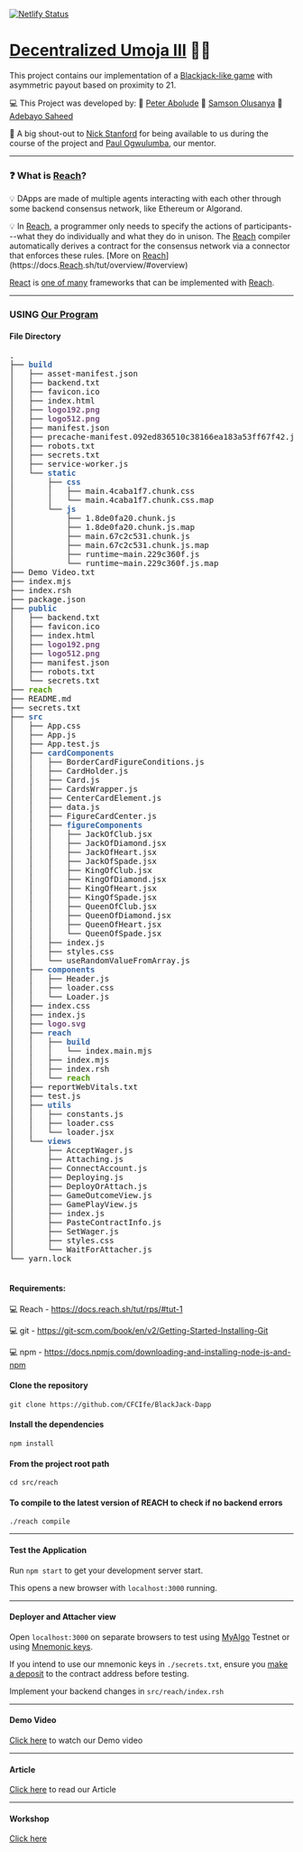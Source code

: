 [![Netlify Status](https://api.netlify.com/api/v1/badges/2de669f1-2d06-4e1b-9a83-01059c88f980/deploy-status)](https://app.netlify.com/sites/willowy-kashata-548075/deploys)
# [Decentralized Umoja III](https://events.reach.sh/decentralized-umoja-3) :technologist:

This project contains our implementation of a [Blackjack-like game](https://events.reach.sh/decentralized-umoja-3#:~:text=lie%2C%20you%20lose.-,Blackjack,-A%20blackjack%2Dlike) with asymmetric payout based on proximity to 21.

:computer: This Project was developed by: :man: [Peter Abolude](https://github.com/CFCIfe)
:man: [Samson Olusanya](https://github.com/Ayodeji63)
:man: [Adebayo Saheed](https://github.com/adewaledev)

:microphone: A big shout-out to [Nick Stanford](https://github.com/nstanford5/) for being available to us during the course of the project and [Paul Ogwulumba](https://github.com/paulogwulumba/), our mentor.

---

### :question:	What is [Reach](https://docs.reach.sh/tut/overview/#overview)?


:bulb: DApps are made of multiple agents interacting with each other through some backend consensus network, like Ethereum or Algorand. 

:bulb: In [Reach](https://docs.reach.sh/tut/overview/#overview), a programmer only needs to specify the actions of participants---what they do individually and what they do in unison. The [Reach](https://docs.reach.sh/tut/overview/#overview) compiler automatically derives a contract for the consensus network via a connector that enforces these rules. [More on [Reach](https://docs.reach.sh/tut/overview/#overview)](https://docs.[Reach](https://docs.reach.sh/tut/overview/#overview).sh/tut/overview/#overview)

[React](https://reactjs.org/docs/create-a-new-react-app.html) is [one of many](https://docs.reach.sh/frontend/#p_1) frameworks that can be implemented with [Reach](https://docs.reach.sh/tut/overview/#overview).

---

### USING [Our Program](https://github.com/CFCIfe/BlackJack-Dapp)

#### File Directory

<pre>.
├── <font color="#3465A4"><b>build</b></font>
│   ├── asset-manifest.json
│   ├── backend.txt
│   ├── favicon.ico
│   ├── index.html
│   ├── <font color="#75507B"><b>logo192.png</b></font>
│   ├── <font color="#75507B"><b>logo512.png</b></font>
│   ├── manifest.json
│   ├── precache-manifest.092ed836510c38166ea183a53ff67f42.js
│   ├── robots.txt
│   ├── secrets.txt
│   ├── service-worker.js
│   └── <font color="#3465A4"><b>static</b></font>
│       ├── <font color="#3465A4"><b>css</b></font>
│       │   ├── main.4caba1f7.chunk.css
│       │   └── main.4caba1f7.chunk.css.map
│       └── <font color="#3465A4"><b>js</b></font>
│           ├── 1.8de0fa20.chunk.js
│           ├── 1.8de0fa20.chunk.js.map
│           ├── main.67c2c531.chunk.js
│           ├── main.67c2c531.chunk.js.map
│           ├── runtime~main.229c360f.js
│           └── runtime~main.229c360f.js.map
├── Demo Video.txt
├── index.mjs
├── index.rsh
├── package.json
├── <font color="#3465A4"><b>public</b></font>
│   ├── backend.txt
│   ├── favicon.ico
│   ├── index.html
│   ├── <font color="#75507B"><b>logo192.png</b></font>
│   ├── <font color="#75507B"><b>logo512.png</b></font>
│   ├── manifest.json
│   ├── robots.txt
│   └── secrets.txt
├── <font color="#4E9A06"><b>reach</b></font>
├── README.md
├── secrets.txt
├── <font color="#3465A4"><b>src</b></font>
│   ├── App.css
│   ├── App.js
│   ├── App.test.js
│   ├── <font color="#3465A4"><b>cardComponents</b></font>
│   │   ├── BorderCardFigureConditions.js
│   │   ├── CardHolder.js
│   │   ├── Card.js
│   │   ├── CardsWrapper.js
│   │   ├── CenterCardElement.js
│   │   ├── data.js
│   │   ├── FigureCardCenter.js
│   │   ├── <font color="#3465A4"><b>figureComponents</b></font>
│   │   │   ├── JackOfClub.jsx
│   │   │   ├── JackOfDiamond.jsx
│   │   │   ├── JackOfHeart.jsx
│   │   │   ├── JackOfSpade.jsx
│   │   │   ├── KingOfClub.jsx
│   │   │   ├── KingOfDiamond.jsx
│   │   │   ├── KingOfHeart.jsx
│   │   │   ├── KingOfSpade.jsx
│   │   │   ├── QueenOfClub.jsx
│   │   │   ├── QueenOfDiamond.jsx
│   │   │   ├── QueenOfHeart.jsx
│   │   │   └── QueenOfSpade.jsx
│   │   ├── index.js
│   │   ├── styles.css
│   │   └── useRandomValueFromArray.js
│   ├── <font color="#3465A4"><b>components</b></font>
│   │   ├── Header.js
│   │   ├── loader.css
│   │   └── Loader.js
│   ├── index.css
│   ├── index.js
│   ├── <font color="#75507B"><b>logo.svg</b></font>
│   ├── <font color="#3465A4"><b>reach</b></font>
│   │   ├── <font color="#3465A4"><b>build</b></font>
│   │   │   └── index.main.mjs
│   │   ├── index.mjs
│   │   ├── index.rsh
│   │   └── <font color="#4E9A06"><b>reach</b></font>
│   ├── reportWebVitals.txt
│   ├── test.js
│   ├── <font color="#3465A4"><b>utils</b></font>
│   │   ├── constants.js
│   │   ├── loader.css
│   │   └── loader.jsx
│   └── <font color="#3465A4"><b>views</b></font>
│       ├── AcceptWager.js
│       ├── Attaching.js
│       ├── ConnectAccount.js
│       ├── Deploying.js
│       ├── DeployOrAttach.js
│       ├── GameOutcomeView.js
│       ├── GamePlayView.js
│       ├── index.js
│       ├── PasteContractInfo.js
│       ├── SetWager.js
│       ├── styles.css
│       └── WaitForAttacher.js
└── yarn.lock

</pre>

#### Requirements:

:computer: Reach - https://docs.reach.sh/tut/rps/#tut-1

:computer: git - https://git-scm.com/book/en/v2/Getting-Started-Installing-Git

:computer: npm - https://docs.npmjs.com/downloading-and-installing-node-js-and-npm

#### Clone the repository

`git clone https://github.com/CFCIfe/BlackJack-Dapp`

#### Install the dependencies

```
npm install
```

#### From the project root path

```
cd src/reach
```

#### To compile to the latest version of REACH to check if no backend errors

```
./reach compile
```

---

#### Test the Application


Run `npm start` to get your development server start.

This opens a new browser with `localhost:3000` running.

---

#### Deployer and Attacher view

Open `localhost:3000` on separate browsers to test using [MyAlgo](https://wallet.myalgo.com/) Testnet or using [Mnemonic keys](./secrets.txt).

If you intend to use our mnemonic keys in `./secrets.txt`, ensure you [make a deposit](https://bank.testnet.algorand.network/) to the contract address before testing. 

Implement your backend changes in `src/reach/index.rsh`

---

#### Demo Video

[Click here](https://drive.google.com/file/d/138iQ1RRkfguv23ttQybPN7v-hDSjsA1w/view?usp=sharing) to watch our Demo video

---


#### Article

[Click here](https://dev.to/cfcife/blackjack-game-4696) to read our Article

---

#### Workshop

[Click here](./workshop.md)
